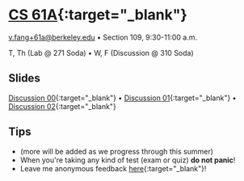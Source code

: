 # [CS 61A](http://www.cs61a.org){:target="_blank"}
[v.fang+61a@berkeley.edu](mailto:v.fang+61a@berkeley.edu) • Section 109, 9:30-11:00 a.m.

T, Th (Lab @ 271 Soda) • W, F (Discussion @ 310 Soda)

## Slides
[Discussion 00](https://docs.google.com/presentation/d/1BMm4PaxLU-7vmPlXM3Y3dr8Q8hmdMc9zrWmNT5iS9w4/present?slide=id.p){:target="_blank"} • [Discussion 01](https://drive.google.com/open?id=14_lRBu6__xBPoLQmy0byT7vHrLKDRXBZkBGpAnzcpSg/present?slide=id.p){:target="_blank"} • [Discussion 02](https://docs.google.com/presentation/d/1IOIKo7hkXVSs-5bDZaEO-P-qv9xZPtk0Jcn0KVKQ8zs/present?slide=id.p){:target="_blank"}

## Tips
* (more will be added as we progress through this summer)
* When you're taking any kind of test (exam or quiz) **do not panic**!
* Leave me anonymous feedback [here](https://docs.google.com/forms/d/1j2WmiTn4cWmJqtrFQk5J4NOGAbJINWJpAJDQ3TDtucI/viewform){:target="_blank"}!
